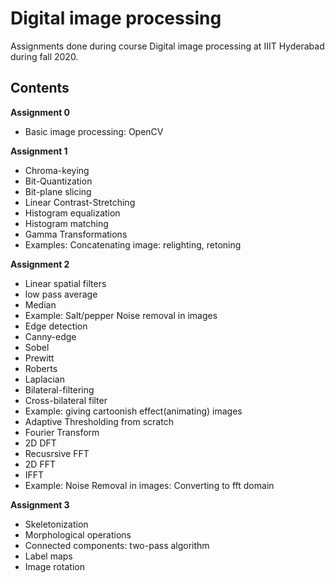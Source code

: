 # Digital image processing 
Assignments done during course Digital image processing at IIIT Hyderabad during fall 2020.

## Contents

**Assignment 0**
* Basic image processing: OpenCV

**Assignment 1**
* Chroma-keying
* Bit-Quantization
* Bit-plane slicing
* Linear Contrast-Stretching
* Histogram equalization
* Histogram matching
* Gamma Transformations
* Examples: Concatenating image: relighting, retoning

**Assignment 2**
* Linear spatial filters
* low pass average
* Median
* Example: Salt/pepper Noise removal in images
* Edge detection
 * Canny-edge 
 * Sobel
 * Prewitt
 * Roberts
 * Laplacian
* Bilateral-filtering
* Cross-bilateral filter
* Example: giving cartoonish effect(animating) images
* Adaptive Thresholding from scratch
* Fourier Transform
 * 2D DFT
 * Recusrsive FFT
 * 2D FFT
 * IFFT
 * Example: Noise Removal in images: Converting to fft domain 
 
**Assignment 3**
* Skeletonization
* Morphological operations
* Connected components: two-pass algorithm
* Label maps
* Image rotation


